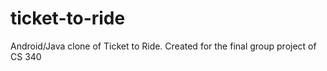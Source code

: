 # ticket-to-ride
 Android/Java clone of Ticket to Ride. Created for the final group project of CS 340
